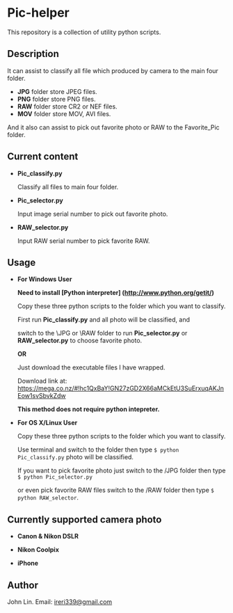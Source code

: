 Pic-helper
==========

This repository is a collection of utility python scripts.

Description
---

It can assist to classify all file which produced by camera to the main four folder.

* **JPG** folder store JPEG files.
* **PNG** folder store PNG files.
* **RAW** folder store CR2 or NEF files.
* **MOV** folder store MOV, AVI files.

And it also can assist to pick out favorite photo or RAW to the Favorite_Pic folder.

Current content
---

 * **Pic_classify.py**

	Classify all files to main four folder.

 * **Pic_selector.py**

	Input image serial number to pick out favorite photo.

 * **RAW_selector.py**

	Input RAW serial number to pick favorite RAW.

Usage
---

* **For Windows User**
		
	**Need to install [Python interpreter] (http://www.python.org/getit/)**

	Copy these three python scripts to the folder which you want to classify.
	
	First run **Pic_classify.py** and all photo will be classified, and 
	
	switch to the \JPG or \RAW folder to run **Pic_selector.py** or **RAW_selector.py** to choose favorite photo.
	
	**OR**
	
	Just download the executable files I have wrapped.
	
	Download link at: https://mega.co.nz/#!hc1QxBaY!GN27zGD2X66aMCkEtU3SuErxuqAKJnEow1svSbvkZdw
	
	**This method does not require python intepreter.**
		

* **For OS X/Linux User**

	Copy these three python scripts to the folder which you want to classify.
	
	Use terminal and switch to the folder then type `$ python Pic_classify.py` photo will be classified.
	
	If you want to pick favorite photo just switch to the /JPG folder then type `$ python Pic_selector.py`
	
	or even pick favorite RAW files switch to the /RAW folder then type `$ python RAW_selector`.


Currently supported camera photo
----

* **Canon & Nikon DSLR**

* **Nikon Coolpix**

* **iPhone**

Author
------
John Lin. Email: ireri339@gmail.com
